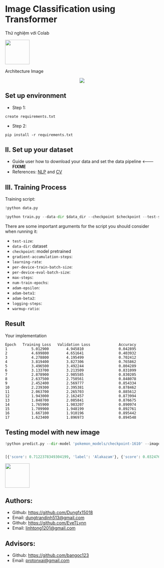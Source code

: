 # Image Classification using Transformer

Thử nghiệm với Colab

<a href="https://colab.research.google.com/drive/1Biycga_f1sUVdzPVR7Fwfo_IogSYez0J?usp=sharing"><img src="https://storage.googleapis.com/protonx-cloud-storage/colab_favicon_256px.png" width=80> </a>

Architecture Image
<p align="center">
    <img src='https://storage.googleapis.com/protonx-cloud-storage/images/arc.PNG' class="center">
</p>





##  Set up environment
- Step 1: 

```python
create requirements.txt
```

- Step 2: 
```
pip install -r requirements.txt
``` 

## II.  Set up your dataset

- Guide user how to download your data and set the data pipeline <--- **FIXME**
- References: [NLP](https://github.com/bangoc123/transformer) and [CV](https://github.com/bangoc123/mlp-mixer)

## III. Training Process


Training script:




```python
!python data.py

!python train.py --data-dir $data_dir --checkpoint $checkpoint --test-size 0.2 --gradient-accumulation-steps 4 --learning-rate 5e-5 --per-device-train-batch-size 16 --per-device-eval-batch-size 16 --max-steps 2000 --num-train-epochs 20 --adam-epsilon 1e-8 --adam-beta1 0.9  --adam-beta2 0.99  --logging-steps 20 --warmup-ratio 0.1 
``` 


There are some important arguments for the script you should consider when running it:
- `test-size`: 
- `data-dir`: dataset
- `checkpoint`: model pretrained
- `gradient-accumulation-steps`:
- `learning-rate`:
- `per-device-train-batch-size`:
- `per-device-eval-batch-size`:
- `max-steps`:
- `num-train-epochs`:
- `adam-epsilon`:
- `adam-beta1`:
- `adam-beta2`:
- `logging-steps`:
- `warmup-ratio`:


## Result 



Your implementation
```
Epoch	Training Loss	Validation Loss	            Accuracy
1	        5.012900	    4.945810	            0.042895
2	        4.699800	    4.651641	            0.403932
3	        4.278800	    4.195499	            0.702412
4	        3.819400	    3.827306	            0.765862
5	        3.496500	    3.492244	            0.804289
6	        3.133700	    3.213509	            0.831099
7	        2.878900	    2.985585	            0.830205
8	        2.637500	    2.750561	            0.848078
9	        2.452400	    2.569777	            0.854334
10	        2.239300	    2.395381	            0.878462
11	        2.063700	    2.265703	            0.885612
12	        1.943000	    2.162457	            0.873994
13	        1.848700	    2.085841	            0.876675
14	        1.765900	    1.983207	            0.890974
15	        1.709900	    1.948199	            0.892761
16	        1.667100	    1.910196	            0.895442
17	        1.623400	    1.896973	            0.894548

```


## Testing model with new image
```python
!python predict.py --dir-model 'pokemon_models/checkpoint-1610' --image-path '0cfe57a5bf674650b0de0c381df13ca0_jpg.rf.cf29339aa61d57131478f066ba7cceba.jpg'  --checkpoint  'google/vit-base-patch16-224-in21k' --data-dir 'fcakyon/pokemon-classification'  --test-size 0.2 


[{'score': 0.7122378349304199, 'label': 'Alakazam'}, {'score': 0.03247630596160889, 'label': 'Kadabra'}, {'score': 0.0074781812727451324, 'label': 'Abra'}, {'score': 0.0038069335278123617, 'label': 'Farfetchd'}, {'score': 0.0037275038193911314, 'label': 'Beedrill'}]
```
<a href="https://huggingface.co/ILT37/Image-classification"><img src="https://storage.cloud.google.com/favicon_huggingface/6308b81d61b3e2a522f01466.png" width=80> </a>


## Authors:
- Github: https://github.com/Dungfx15018
- Email: dungtrandinh513@gmail.com
- Github: https://github.com/EveTLynn
- Email: linhtong1201@gmail.com

## Advisors:
- Github: https://github.com/bangoc123
- Email: protonxai@gmail.com

